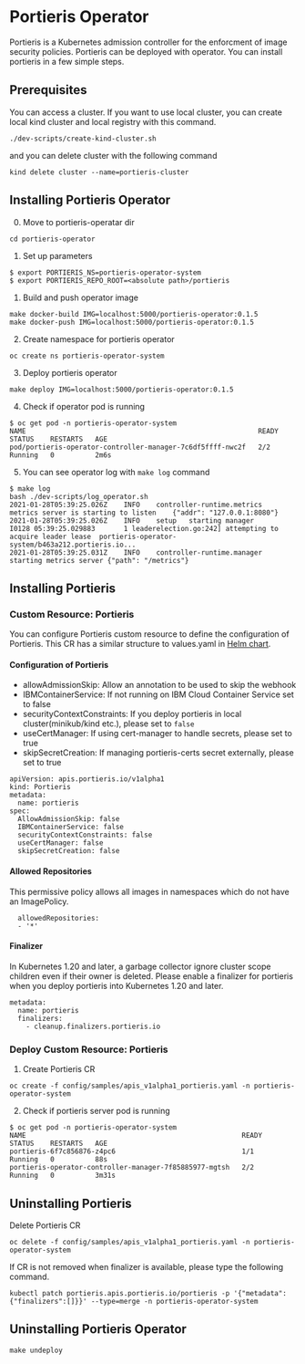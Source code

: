 # Portieris Operator
Portieris is a Kubernetes admission controller for the enforcment of image security policies. Portieris can be deployed with operator. You can install portieris in a few simple steps.

## Prerequisites
You can access a cluster.
If you want to use local cluster, you can create local kind cluster and local registry with this command.
  ```
  ./dev-scripts/create-kind-cluster.sh
  ```
  and you can delete cluster with the following command
  ```
  kind delete cluster --name=portieris-cluster
  ```
## Installing Portieris Operator

0. Move to portieris-operatar dir
  ```
  cd portieris-operator
  ```
1. Set up parameters
```
$ export PORTIERIS_NS=portieris-operator-system
$ export PORTIERIS_REPO_ROOT=<absolute path>/portieris
```
1. Build and push operator image
```
make docker-build IMG=localhost:5000/portieris-operator:0.1.5
make docker-push IMG=localhost:5000/portieris-operator:0.1.5
```
2. Create namespace for portieris operator
```
oc create ns portieris-operator-system
```

3. Deploy portieris operator
```
make deploy IMG=localhost:5000/portieris-operator:0.1.5
```
4. Check if operator pod is running
```
$ oc get pod -n portieris-operator-system
NAME                                                         READY     STATUS    RESTARTS   AGE
pod/portieris-operator-controller-manager-7c6df5ffff-nwc2f   2/2       Running   0          2m6s
```

5. You can see operator log with `make log` command
```
$ make log
bash ./dev-scripts/log_operator.sh
2021-01-28T05:39:25.026Z	INFO	controller-runtime.metrics	metrics server is starting to listen	{"addr": "127.0.0.1:8080"}
2021-01-28T05:39:25.026Z	INFO	setup	starting manager
I0128 05:39:25.029883       1 leaderelection.go:242] attempting to acquire leader lease  portieris-operator-system/b463a212.portieris.io...
2021-01-28T05:39:25.031Z	INFO	controller-runtime.manager	starting metrics server	{"path": "/metrics"}
```

## Installing Portieris
### Custom Resource: Portieris
You can configure Portieris custom resource to define the configuration of Portieris. This CR has a similar structure to values.yaml in [Helm chart](https://github.com/IBM/portieris/blob/master/helm/portieris/values.yaml).

#### Configuration of Portieris
+ allowAdmissionSkip: Allow an annotation to be used to skip the webhook  
+ IBMContainerService: If not running on IBM Cloud Container Service set to false   
+ securityContextConstraints: If you deploy portieris in local cluster(minikub/kind etc.), please set to `false`  
+ useCertManager: If using cert-manager to handle secrets, please set to true
+ skipSecretCreation: If managing portieris-certs secret externally, please set to true
```
apiVersion: apis.portieris.io/v1alpha1
kind: Portieris
metadata:
  name: portieris
spec:
  AllowAdmissionSkip: false
  IBMContainerService: false
  securityContextConstraints: false
  useCertManager: false
  skipSecretCreation: false
```
#### Allowed Repositories
This permissive policy allows all images in namespaces which do not have an ImagePolicy.
```
  allowedRepositories:
  - '*'
```
#### Finalizer
In Kubernetes 1.20 and later, a garbage collector ignore cluster scope children even if their owner is deleted. Please enable a finalizer for portieris when you deploy portieris into Kubernetes 1.20 and later.
```
metadata:
  name: portieris
  finalizers:
    - cleanup.finalizers.portieris.io
```

### Deploy Custom Resource: Portieris

1. Create Portieris CR
```
oc create -f config/samples/apis_v1alpha1_portieris.yaml -n portieris-operator-system
```
2. Check if portieris server pod is running
```
$ oc get pod -n portieris-operator-system
NAME                                                     READY     STATUS    RESTARTS   AGE
portieris-6f7c856876-z4pc6                               1/1       Running   0          88s
portieris-operator-controller-manager-7f85885977-mgtsh   2/2       Running   0          3m31s
```
## Uninstalling Portieris

Delete Portieris CR
```
oc delete -f config/samples/apis_v1alpha1_portieris.yaml -n portieris-operator-system
```
If CR is not removed when finalizer is available, please type the following command.
```
kubectl patch portieris.apis.portieris.io/portieris -p '{"metadata":{"finalizers":[]}}' --type=merge -n portieris-operator-system
```

## Uninstalling Portieris Operator
```
make undeploy
```

